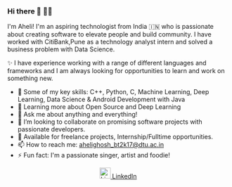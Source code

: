 ### Hi there 👋 👩‍💻

I'm Aheli! I'm an aspiring technologist from India 🇮🇳 who is passionate about creating software to elevate people and build community. I have worked with CitiBank,Pune as a technology analyst intern and solved a business problem with Data Science. 

✨ I have experience working with a range of different languages and frameworks and I am always looking for opportunities to learn and work on something new. 

- 🔭 Some of my key skills:  C++, Python, C, Machine Learning, Deep Learning, Data Science & Android Development with Java
- 🌱 Learning more about Open Source and Deep Learning
- 💬 Ask me about anything and everything!
- 👯 I’m looking to collaborate on promising software projects with passionate developers.
- 💼 Available for freelance projects, Internship/Fulltime opportunities.
- 📫 How to reach me: ahelighosh_bt2k17@dtu.ac.in
- ⚡ Fun fact: I'm a passionate singer, artist and foodie!

<p align='center'>  
  <a href="https://www.linkedin.com/in/aheli-ghosh" rel="nofollow noreferrer">
    <img height="25" src="https://i.stack.imgur.com/gVE0j.png" alt="LinkedIn"> LinkedIn
  </a>
</p>


